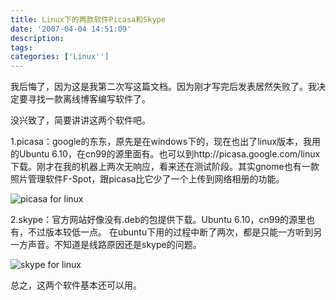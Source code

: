 ```yaml
---
title: Linux下的两款软件Picasa和Skype
date: '2007-04-04 14:51:09'
description: 
tags: 
categories: ['Linux'']
---
```


我后悔了，因为这是我第二次写这篇文档。因为刚才写完后发表居然失败了。我决定要寻找一款离线博客编写软件了。

没兴致了，简要讲讲这两个软件吧。

1.picasa：google的东东，原先是在windows下的，现在也出了linux版本，我用的Ubuntu 6.10，在cn99的源里面有。也可以到http://picasa.google.com/linux下载。刚才在我的机器上两次无响应，看来还在测试阶段。其实gnome也有一款照片管理软件F-Spot，跟picasa比它少了一个上传到网络相册的功能。

![picasa for linux](http://photo.yo2.cn/photos/6/506.jpg "picasa for linux")

2.skype：官方网站好像没有.deb的包提供下载。Ubuntu 6.10，cn99的源里也有，不过版本较低一点。 在ubuntu下用的过程中断了两次，都是只能一方听到另一方声音。不知道是线路原因还是skype的问题。

![skype for linux](http://photo.yo2.cn/photos/6/507.jpg "skype for linux")

总之，这两个软件基本还可以用。
